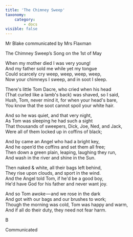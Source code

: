 ```yaml
---
title: 'The Chimney Sweep'
taxonomy:
    category:
        - docs
visible: false
---
```


<div class="author">Mr Blake communicated by Mrs Flaxman</div>

<span class="title">The Chimney Sweep’s Song on the 1st of May</span>

When my mother died I was very young!   
And my father sold me while yet my tongue   
Could scarcely cry weep, weep, weep, weep,   
Now your chimneys I sweep, and in soot I sleep. 

There's little Tom Dacre, who cried when his head   
(That curled like a lamb's back) was shaved, so I said,   
Hush, Tom, never mind it, for when your head's bare,   
You know that the soot cannot spoil your white hair. 

And so he was quiet, and that very night,   
As Tom was sleeping he had such a sight   
That thousands of sweepers, Dick, Joe, Ned, and Jack,   
Were all of them locked up in coffins of black; 

And by came an Angel who had a bright key,   
And he open’d the coffins and set them all free;   
Then down a green plain, leaping, laughing they run,   
And wash in the river and shine in the Sun. 

Then naked & white, all their bags left behind,   
They rise upon clouds, and sport in the wind.   
And the Angel told Tom, if he'd be a good boy,   
He'd have God for his father and never want joy. 

And so Tom awoke — and we rose in the dark   
And got with our bags and our brushes to work;   
Though the morning was cold, Tom was happy and warm,   
And if all do their duty, they need not fear harm. 

B

<span class="pencil">Communicated</span>